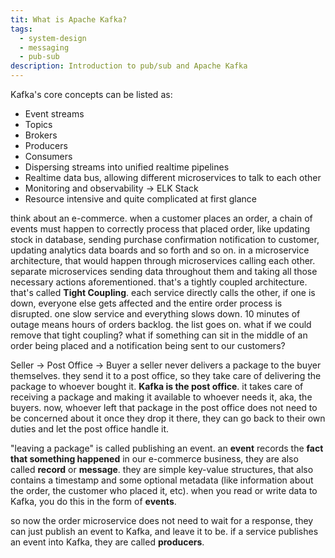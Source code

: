 ```yaml
---
tit: What is Apache Kafka?
tags:
  - system-design
  - messaging
  - pub-sub
description: Introduction to pub/sub and Apache Kafka
---
```

Kafka's core concepts can be listed as:
- Event streams
- Topics
- Brokers
- Producers
- Consumers
- Dispersing streams into unified realtime pipelines
- Realtime data bus, allowing different microservices to talk to each other
- Monitoring and observability -> ELK Stack
- Resource intensive and quite complicated at first glance

think about an e-commerce. when a customer places an order, a chain of events must happen to correctly process that placed order, like updating stock in database, sending purchase confirmation notification to customer, updating analytics data boards and so forth and so on.
in a microservice architecture, that would happen through microservices calling each other. separate microservices sending data throughout them and taking all those necessary actions aforementioned. that's a tightly coupled architecture.
that's called **Tight Coupling**. each service directly calls the other, if one is down, everyone else gets affected and the entire order process is disrupted. one slow service and everything slows down. 10 minutes of outage means hours of orders backlog. the list goes on.
what if we could remove that tight coupling? what if something can sit in the middle of an order being placed and a notification being sent to our customers?

Seller -> Post Office -> Buyer
a seller never delivers a package to the buyer themselves. they send it to a post office, so they take care of delivering the package to whoever bought it. **Kafka is the post office**.
it takes care of receiving a package and making it available to whoever needs it, aka, the buyers. now, whoever left that package in the post office does not need to be concerned about it once they drop it there, they can go back to their own duties and let the post office handle it.

"leaving a package" is called publishing an event. an **event** records the **fact that something happened** in our e-commerce business, they are also called **record** or **message**. they are simple key-value structures, that also contains a timestamp and some optional metadata (like information about the order, the customer who placed it, etc).
when you read or write data to Kafka, you do this in the form of **events**.

so now the order microservice does not need to wait for a response, they can just publish an event to Kafka, and leave it to be. if a service publishes an event into Kafka, they are called **producers**.